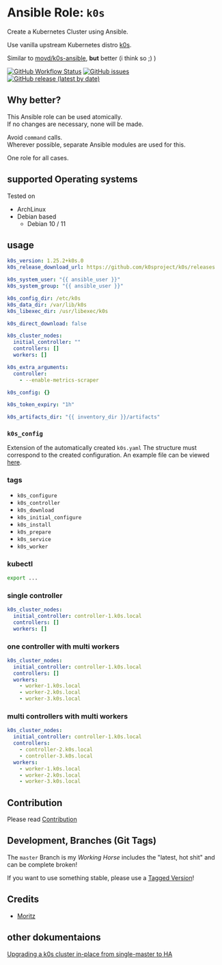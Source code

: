 
# Ansible Role:  `k0s`

Create a Kubernetes Cluster using Ansible.

Use vanilla upstream Kubernetes distro [k0s](https://github.com/k0sproject/k0s).

Similar to [movd/k0s-ansible](https://github.com/movd/k0s-ansible), **but** better (i think so ;) )


[![GitHub Workflow Status](https://img.shields.io/github/workflow/status/bodsch/ansible-k0s/CI)][ci]
[![GitHub issues](https://img.shields.io/github/issues/bodsch/ansible-k0s)][issues]
[![GitHub release (latest by date)](https://img.shields.io/github/v/release/bodsch/ansible-k0s)][releases]

[ci]: https://github.com/bodsch/ansible-k0s/actions
[issues]: https://github.com/bodsch/ansible-k0s/issues?q=is%3Aopen+is%3Aissue
[releases]: https://github.com/bodsch/ansible-k0s/releases


## Why better?

This Ansible role can be used atomically.  
If no changes are necessary, none will be made.

Avoid `command` calls.  
Wherever possible, separate Ansible modules are used for this.

One role for all cases.


## supported Operating systems

Tested on

* ArchLinux
* Debian based
    - Debian 10 / 11

## usage

```yaml
k0s_version: 1.25.2+k0s.0
k0s_release_download_url: https://github.com/k0sproject/k0s/releases

k0s_system_user: "{{ ansible_user }}"
k0s_system_group: "{{ ansible_user }}"

k0s_config_dir: /etc/k0s
k0s_data_dir: /var/lib/k0s
k0s_libexec_dir: /usr/libexec/k0s

k0s_direct_download: false

k0s_cluster_nodes:
  initial_controller: ""
  controllers: []
  workers: []

k0s_extra_arguments:
  controller:
    - --enable-metrics-scraper

k0s_config: {}

k0s_token_expiry: "1h"

k0s_artifacts_dir: "{{ inventory_dir }}/artifacts"
```

### `k0s_config`

Extension of the automatically created `k0s.yaml`
The structure must correspond to the created configuration. An example file can be viewed [here](./k0s_example.yaml).




### tags

- `k0s_configure`
- `k0s_controller`
- `k0s_download`
- `k0s_initial_configure`
- `k0s_install`
- `k0s_prepare`
- `k0s_service`
- `k0s_worker`

### kubectl

```bash
export ...

```

### single controller

```yaml
k0s_cluster_nodes:
  initial_controller: controller-1.k0s.local
  controllers: []
  workers: []
```


### one controller with multi workers

```yaml
k0s_cluster_nodes:
  initial_controller: controller-1.k0s.local
  controllers: []
  workers:
    - worker-1.k0s.local
    - worker-2.k0s.local
    - worker-3.k0s.local
```

### multi controllers with multi workers

```yaml
k0s_cluster_nodes:
  initial_controller: controller-1.k0s.local
  controllers:
    - controller-2.k0s.local
    - controller-3.k0s.local
  workers:
    - worker-1.k0s.local
    - worker-2.k0s.local
    - worker-3.k0s.local
```



## Contribution

Please read [Contribution](CONTRIBUTING.md)


## Development,  Branches (Git Tags)

The `master` Branch is my *Working Horse* includes the "latest, hot shit" and can be complete broken!

If you want to use something stable, please use a [Tagged Version](https://gitlab.com/bodsch/ansible-k0s/-/tags)!

## Credits

- [Moritz](https://github.com/movd)


## other dokumentaions

[Upgrading a k0s cluster in-place from single-master to HA](https://vadosware.io/post/upgrading-a-k0s-cluster-from-single-to-ha/#get-all-your-workloads-off-the-current-master-controllerworker-role-node)

